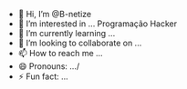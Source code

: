 - 👋 Hi, I’m @B-netize
- 👀 I’m interested in ... Programação Hacker 
- 🌱 I’m currently learning ...
- 💞️ I’m looking to collaborate on ...
- 📫 How to reach me ...
- 😄 Pronouns: .../
- ⚡ Fun fact: ...

<!---
B-netizen/B-netizen is a ✨ special ✨ repository because its `README.md` (this file) appears on your GitHub profile.
You can click the Preview link to take a look at your changes.
--->

